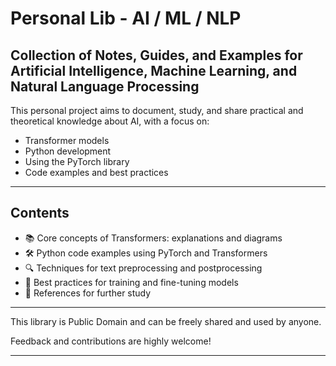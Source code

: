 # Personal Lib - AI / ML / NLP

## Collection of Notes, Guides, and Examples for Artificial Intelligence, Machine Learning, and Natural Language Processing

This personal project aims to document, study, and share practical and theoretical knowledge about AI, with a focus on:

- Transformer models
- Python development
- Using the PyTorch library
- Code examples and best practices

---

## Contents

- 📚 Core concepts of Transformers: explanations and diagrams
- 🛠️ Python code examples using PyTorch and Transformers
- 🔍 Techniques for text preprocessing and postprocessing
- 🚀 Best practices for training and fine-tuning models
- 📖 References for further study

---

This library is Public Domain and can be freely shared and used by anyone.

Feedback and contributions are highly welcome!

---
